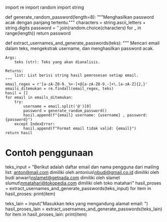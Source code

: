 import re
import random
import string

def generate_random_password(length=8):
    """Menghasilkan password acak dengan panjang tertentu."""
    characters = string.ascii_letters + string.digits
    password = ''.join(random.choice(characters) for _ in range(length))
    return password

def extract_usernames_and_generate_passwords(teks):
    """
    Mencari email dalam teks, mengekstrak username, dan menghasilkan password acak.

    Args:
        teks (str): Teks yang akan dianalisis.

    Returns:
        list: List berisi string hasil pemrosesan setiap email.
    """
    email_regex = r'[a-zA-Z0-9._%+-]+@[a-zA-Z0-9.-]+\.[a-zA-Z]{2,}'
    emails_ditemukan = re.findall(email_regex, teks)
    hasil = []
    for email in emails_ditemukan:
        try:
            username = email.split('@')[0]
            password = generate_random_password()
            hasil.append(f"{email} username: {username} , password: {password}")
        except IndexError:
            hasil.append(f"Format email tidak valid: {email}")
    return hasil

# Contoh penggunaan
teks_input = "Berikut adalah daftar email dan nama pengguna dari mailing list: anton@mail.com dimiliki oleh antonius\nbudi@gmail.co.id dimiliki oleh budi anwari\nslamet@getnada.com dimiliki oleh slamet slumut\nmatahari@tokopedia.com dimiliki oleh toko matahari"
hasil_proses = extract_usernames_and_generate_passwords(teks_input)
for item in hasil_proses:
    print(item)

teks_lain = input("Masukkan teks yang mengandung alamat email: ")
hasil_proses_lain = extract_usernames_and_generate_passwords(teks_lain)
for item in hasil_proses_lain:
    print(item)
